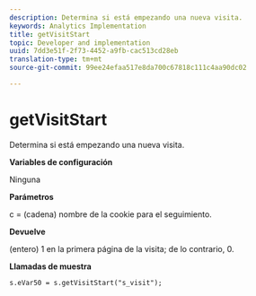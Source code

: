 ```yaml
---
description: Determina si está empezando una nueva visita.
keywords: Analytics Implementation
title: getVisitStart
topic: Developer and implementation
uuid: 7dd3e51f-2f73-4452-a9fb-cac513cd28eb
translation-type: tm+mt
source-git-commit: 99ee24efaa517e8da700c67818c111c4aa90dc02

---
```



# getVisitStart

Determina si está empezando una nueva visita.

**Variables de configuración**

Ninguna

**Parámetros**

c = (cadena) nombre de la cookie para el seguimiento.

**Devuelve**

(entero) 1 en la primera página de la visita; de lo contrario, 0.

**Llamadas de muestra**

```
s.eVar50 = s.getVisitStart("s_visit");
```

